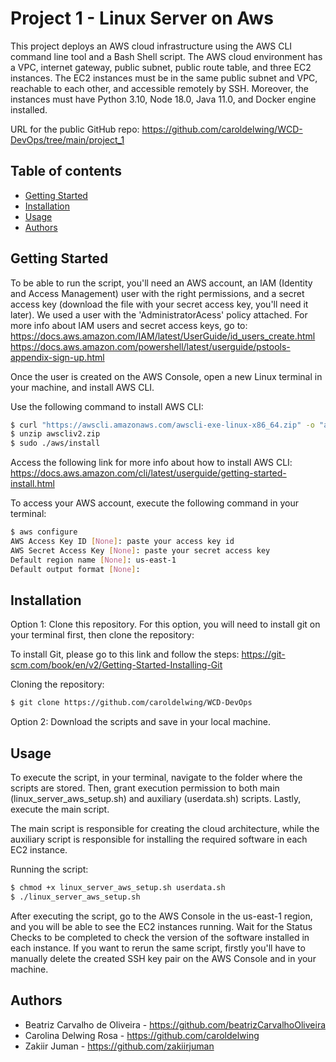 # Project 1 - Linux Server on Aws 
This project deploys an AWS cloud infrastructure using the AWS CLI command line tool and a Bash Shell script. The AWS cloud environment has a VPC, internet gateway, public subnet, public route table, and three EC2 instances. The EC2 instances must be in the same public subnet and VPC, reachable to each other, and accessible remotely by SSH. Moreover, the instances must have Python 3.10, Node 18.0, Java 11.0, and Docker engine installed.

URL for the public GitHub repo: https://github.com/caroldelwing/WCD-DevOps/tree/main/project_1 

## Table of contents 
  - [Getting Started](#getting-started)
  - [Installation](#installation)
  - [Usage](#usage)
  - [Authors](#authors)


## Getting Started 
To be able to run the script, you'll need an AWS account, an IAM (Identity and Access Management) user with the right permissions, and a secret access key (download the file with your secret access key, you'll need it later). We used a user with the 'AdministratorAcess' policy attached. For more info about IAM users and secret access keys, go to:
https://docs.aws.amazon.com/IAM/latest/UserGuide/id_users_create.html
https://docs.aws.amazon.com/powershell/latest/userguide/pstools-appendix-sign-up.html

Once the user is created on the AWS Console, open a new Linux terminal in your machine, and install AWS CLI.

Use the following command to install AWS CLI: 
```sh
$ curl "https://awscli.amazonaws.com/awscli-exe-linux-x86_64.zip" -o "awscliv2.zip"
$ unzip awscliv2.zip
$ sudo ./aws/install
```
Access the following link for more info about how to install AWS CLI:
https://docs.aws.amazon.com/cli/latest/userguide/getting-started-install.html

To access your AWS account, execute the following command in your terminal: 

```sh
$ aws configure
AWS Access Key ID [None]: paste your access key id 
AWS Secret Access Key [None]: paste your secret access key
Default region name [None]: us-east-1
Default output format [None]: 
```

## Installation 
 Option 1: Clone this repository. For this option, you will need to install git on your terminal first, then clone the repository: 
 
 To install Git, please go to this link and follow the steps:
 https://git-scm.com/book/en/v2/Getting-Started-Installing-Git
 
 Cloning the repository: 
 ```sh
 $ git clone https://github.com/caroldelwing/WCD-DevOps
 ```
 Option 2: Download the scripts and save in your local machine.
 
 ## Usage 
 To execute the script, in your terminal, navigate to the folder where the scripts are stored. Then, grant execution permission to both main (linux_server_aws_setup.sh) and auxiliary (userdata.sh) scripts. Lastly, execute the main script.

 The main script is responsible for creating the cloud architecture, while the auxiliary script is responsible for installing the required software in each EC2 instance.
 
 Running the script: 
 ```sh
 $ chmod +x linux_server_aws_setup.sh userdata.sh
 $ ./linux_server_aws_setup.sh 
```

After executing the script, go to the AWS Console in the us-east-1 region, and you will be able to see the EC2 instances running. Wait for the Status Checks to be completed to check the version of the software installed in each instance.
If you want to rerun the same script, firstly you'll have to manually delete the created SSH key pair on the AWS Console and in your machine.


## Authors 
- Beatriz Carvalho de Oliveira - https://github.com/beatrizCarvalhoOliveira
- Carolina Delwing Rosa - https://github.com/caroldelwing
- Zakiir Juman - https://github.com/zakiirjuman
